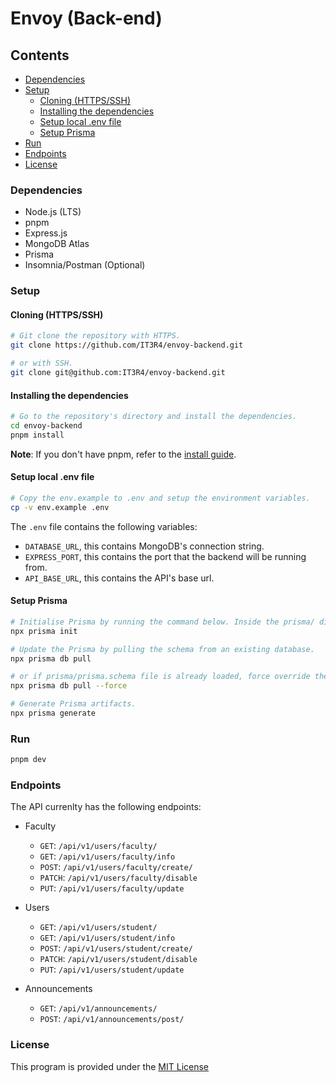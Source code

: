 # Envoy (Back-end)


## Contents
* [Dependencies](#dependencies)
* [Setup](#setup)
	* [Cloning (HTTPS/SSH)](#cloning-httpsssh)
	* [Installing the dependencies](#installing-the-dependencies)
	* [Setup local .env file](#setup-local-env-file)
	* [Setup Prisma](#setup-prisma)
* [Run](#run)
* [Endpoints](#endpoints)
* [License](#license)


### Dependencies
 * Node.js (LTS)
 * pnpm
 * Express.js
 * MongoDB Atlas
 * Prisma
 * Insomnia/Postman (Optional)


### Setup
#### Cloning (HTTPS/SSH)
```bash
# Git clone the repository with HTTPS.
git clone https://github.com/IT3R4/envoy-backend.git

# or with SSH.
git clone git@github.com:IT3R4/envoy-backend.git
```

#### Installing the dependencies
```bash
# Go to the repository's directory and install the dependencies.
cd envoy-backend
pnpm install
```

**Note**: If you don't have pnpm, refer to the [install guide](https://pnpm.io/installation).

#### Setup local .env file
```bash
# Copy the env.example to .env and setup the environment variables.
cp -v env.example .env
```

The `.env` file contains the following variables:
* `DATABASE_URL`, this contains MongoDB's connection string.
* `EXPRESS_PORT`, this contains the port that the backend will be running from.
* `API_BASE_URL`, this contains the API's base url.


#### Setup Prisma
```bash
# Initialise Prisma by running the command below. Inside the prisma/ directory, replace 'postgresql' with 'mongodb'.
npx prisma init

# Update the Prisma by pulling the schema from an existing database.
npx prisma db pull

# or if prisma/prisma.schema file is already loaded, force override the file.
npx prisma db pull --force

# Generate Prisma artifacts.
npx prisma generate
```


### Run
```bash
pnpm dev
```


### Endpoints
The API currenlty has the following endpoints:
* Faculty
	* `GET`: `/api/v1/users/faculty/`
	* `GET`: `/api/v1/users/faculty/info`
	* `POST`: `/api/v1/users/faculty/create/`
	* `PATCH`: `/api/v1/users/faculty/disable`
	* `PUT`: `/api/v1/users/faculty/update`

* Users
	* `GET`: `/api/v1/users/student/`
	* `GET`: `/api/v1/users/student/info`
	* `POST`: `/api/v1/users/student/create/`
	* `PATCH`: `/api/v1/users/student/disable`
	* `PUT`: `/api/v1/users/student/update`

* Announcements
	* `GET`: `/api/v1/announcements/`
	* `POST`: `/api/v1/announcements/post/`


### License
This program is provided under the [MIT License](./LICENSE)
